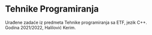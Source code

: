 # Tehnike Programiranja
Urađene zadaće iz predmeta Tehnike programiranja sa ETF, jezik C++. <br/>
Godina 2021/2022, Halilović Kerim.
